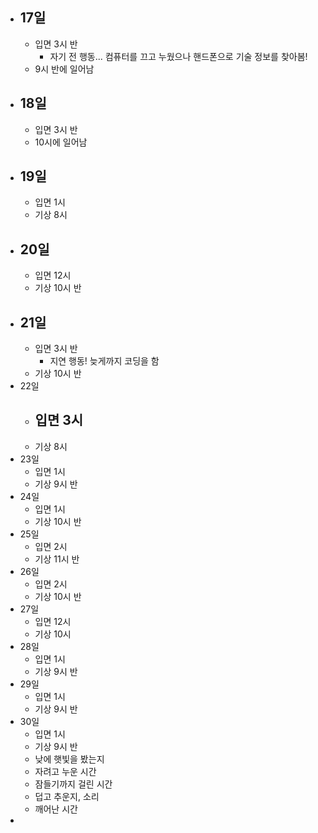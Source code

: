 - ## 17일
	- 입면 3시 반
		- 자기 전 행동... 컴퓨터를 끄고 누웠으나 핸드폰으로 기술 정보를 찾아봄!
	- 9시 반에 일어남
- ## 18일
	- 입면 3시 반
	- 10시에 일어남
- ## 19일
	- 입면 1시
	- 기상 8시
- ## 20일
	- 입면 12시
	- 기상 10시 반
- ## 21일
	- 입면 3시 반
		- 지연 행동! 늦게까지 코딩을 함
	- 기상 10시 반
- 22일
	- 입면 3시
		-
	- 기상 8시
- 23일
	- 입면 1시
	- 기상 9시 반
- 24일
	- 입면 1시
	- 기상 10시 반
- 25일
	- 입면 2시
	- 기상 11시 반
- 26일
	- 입면 2시
	- 기상 10시 반
- 27일
	- 입면 12시
	- 기상 10시
- 28일
	- 입면 1시
	- 기상 9시 반
- 29일
	- 입면 1시
	- 기상 9시 반
- 30일
	- 입면 1시
	- 기상 9시 반
	- 낮에 햇빛을 봤는지
	- 자려고 누운 시간
	- 잠들기까지 걸린 시간
	- 덥고 추운지, 소리
	- 깨어난 시간
-